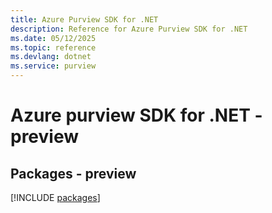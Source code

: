 ```yaml
---
title: Azure Purview SDK for .NET
description: Reference for Azure Purview SDK for .NET
ms.date: 05/12/2025
ms.topic: reference
ms.devlang: dotnet
ms.service: purview
---
```

# Azure purview SDK for .NET - preview
## Packages - preview
[!INCLUDE [packages](purview-index.md)]